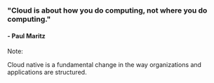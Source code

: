 <!-- .element: class="centered-quote" -->
<!-- .slide: data-background="url('slides/resources/images/takeoff.png')" data-background-repeat="no-repeat" data-background-size="100%" data-menu-title="Maritz Quote" -->

### "Cloud is about how you do computing, not where you do computing."

#### - Paul Maritz

Note:

Cloud native is a fundamental change in the way organizations and applications are structured.
